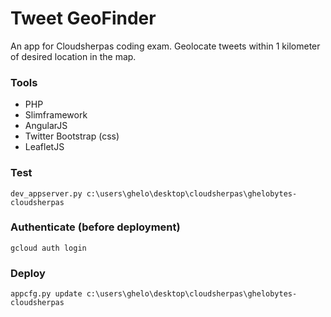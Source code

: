 Tweet GeoFinder
================================

An app for Cloudsherpas coding exam. Geolocate tweets within 1 kilometer of desired location in the map.

### Tools
- PHP
- Slimframework
- AngularJS
- Twitter Bootstrap (css)
- LeafletJS


### Test
    dev_appserver.py c:\users\ghelo\desktop\cloudsherpas\ghelobytes-cloudsherpas

### Authenticate (before deployment)
    gcloud auth login
	
### Deploy
    appcfg.py update c:\users\ghelo\desktop\cloudsherpas\ghelobytes-cloudsherpas
